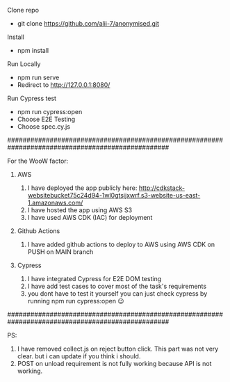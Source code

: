 Clone repo

- git clone https://github.com/alii-7/anonymised.git

Install

- npm install

Run Locally

- npm run serve
- Redirect to http://127.0.0.1:8080/

Run Cypress test

- npm run cypress:open
- Choose E2E Testing
- Choose spec.cy.js

##################################################################################################

For the WooW factor:

1. AWS

   1. I have deployed the app publicly here: http://cdkstack-websitebucket75c24d94-1wl0gtsjjxwrf.s3-website-us-east-1.amazonaws.com/
   2. I have hosted the app using AWS S3
   3. I have used AWS CDK (IAC) for deployment

2. Github Actions

   1. I have added github actions to deploy to AWS using AWS CDK on PUSH on MAIN branch

3. Cypress

   1. I have integrated Cypress for E2E DOM testing
   2. I have add test cases to cover most of the task's requirements
   3. you dont have to test it yourself you can just check cypress by running npm run cypress:open 😉

##################################################################################################

PS:

1. I have removed collect.js on reject button click. This part was not very clear. but i can update if you think i should.
2. POST on unload requirement is not fully working because API is not working.
